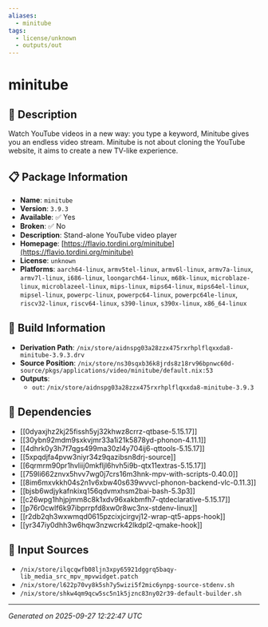 ```yaml
---
aliases:
  - minitube
tags:
  - license/unknown
  - outputs/out
---
```


# minitube

## 📝 Description

Watch YouTube videos in a new way: you type a keyword, Minitube gives
you an endless video stream. Minitube is not about cloning the YouTube
website, it aims to create a new TV-like experience.


## 📋 Package Information

- **Name**: `minitube`
- **Version**: `3.9.3`
- **Available**: ✅ Yes
- **Broken**: ✅ No
- **Description**: Stand-alone YouTube video player
- **Homepage**: [https://flavio.tordini.org/minitube](https://flavio.tordini.org/minitube)
- **License**: `unknown`
- **Platforms**: `aarch64-linux`, `armv5tel-linux`, `armv6l-linux`, `armv7a-linux`, `armv7l-linux`, `i686-linux`, `loongarch64-linux`, `m68k-linux`, `microblaze-linux`, `microblazeel-linux`, `mips-linux`, `mips64-linux`, `mips64el-linux`, `mipsel-linux`, `powerpc-linux`, `powerpc64-linux`, `powerpc64le-linux`, `riscv32-linux`, `riscv64-linux`, `s390-linux`, `s390x-linux`, `x86_64-linux`

## 🔧 Build Information

- **Derivation Path**: `/nix/store/aidnspg03a28zzx475rxrhplflqxxda8-minitube-3.9.3.drv`
- **Source Position**: `/nix/store/ns30sqxb36k8jrds8z18rv96bpnwc60d-source/pkgs/applications/video/minitube/default.nix:53`
- **Outputs**:
  - `out`:  `/nix/store/aidnspg03a28zzx475rxrhplflqxxda8-minitube-3.9.3`

## 🔗 Dependencies

- [[0dyaxjhz2kj25fissh5yj32khwz8crrz-qtbase-5.15.17]]
- [[30ybn92mdm9sxkvjmr33a1i21k5878yd-phonon-4.11.1]]
- [[4dhrk0y3h7f7qgs499ma30zl4y704ij6-qttools-5.15.17]]
- [[5xpqdjfa4pvw3niyr34z9qazibsn8drj-source]]
- [[6qrmrm90pr1hvliij0mkfljl6hvh5i9b-qtx11extras-5.15.17]]
- [[759li662znvx5hvv7wg0j7crs16m3hnk-mpv-with-scripts-0.40.0]]
- [[8im6mxvkkh04s2n1v6xbw40s639wvvcl-phonon-backend-vlc-0.11.3]]
- [[bjsb6wdjykafnkixq156qdvmxhsm2bai-bash-5.3p3]]
- [[c26wpg1hhjpjmm8c8k1xdv96xakbmfh7-qtdeclarative-5.15.17]]
- [[p76r0cwlf6k97ibprrpfd8xw0r8wc3nx-stdenv-linux]]
- [[r2db2qh3wxwmqd0615pzcixjcirgvj12-wrap-qt5-apps-hook]]
- [[yr347iy0dhh3w6hqw3nzwcrk42lkdpl2-qmake-hook]]

## 📁 Input Sources

- `/nix/store/ilqcqwfb08ljn3xpy65921dggrq5baqy-lib_media_src_mpv_mpvwidget.patch`
- `/nix/store/l622p70vy8k5sh7y5wizi5f2mic6ynpg-source-stdenv.sh`
- `/nix/store/shkw4qm9qcw5sc5n1k5jznc83ny02r39-default-builder.sh`

---
*Generated on 2025-09-27 12:22:47 UTC*
